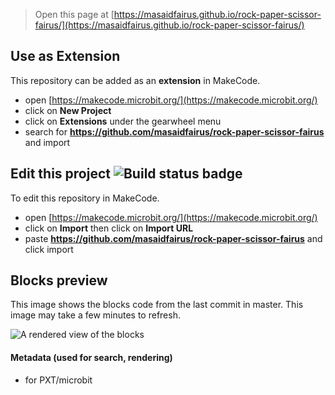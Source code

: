 
> Open this page at [https://masaidfairus.github.io/rock-paper-scissor-fairus/](https://masaidfairus.github.io/rock-paper-scissor-fairus/)

## Use as Extension

This repository can be added as an **extension** in MakeCode.

* open [https://makecode.microbit.org/](https://makecode.microbit.org/)
* click on **New Project**
* click on **Extensions** under the gearwheel menu
* search for **https://github.com/masaidfairus/rock-paper-scissor-fairus** and import

## Edit this project ![Build status badge](https://github.com/masaidfairus/rock-paper-scissor-fairus/workflows/MakeCode/badge.svg)

To edit this repository in MakeCode.

* open [https://makecode.microbit.org/](https://makecode.microbit.org/)
* click on **Import** then click on **Import URL**
* paste **https://github.com/masaidfairus/rock-paper-scissor-fairus** and click import

## Blocks preview

This image shows the blocks code from the last commit in master.
This image may take a few minutes to refresh.

![A rendered view of the blocks](https://github.com/masaidfairus/rock-paper-scissor-fairus/raw/master/.github/makecode/blocks.png)

#### Metadata (used for search, rendering)

* for PXT/microbit
<script src="https://makecode.com/gh-pages-embed.js"></script><script>makeCodeRender("{{ site.makecode.home_url }}", "{{ site.github.owner_name }}/{{ site.github.repository_name }}");</script>
